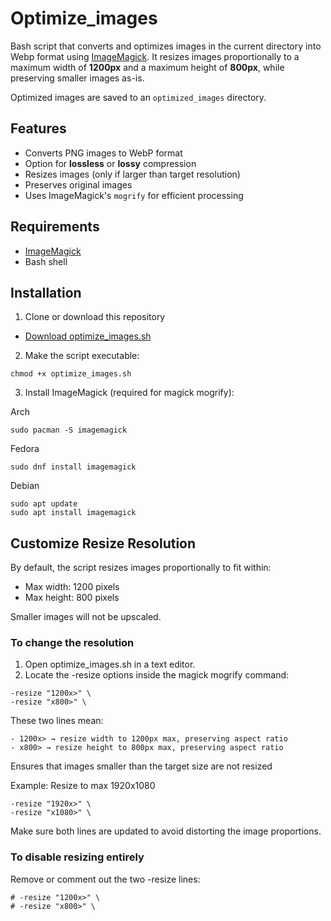# Optimize_images

Bash script that converts and optimizes images in the current directory into Webp format using [ImageMagick](https://imagemagick.org). It resizes images proportionally to a maximum width of **1200px** and a maximum height of **800px**, while preserving smaller images as-is.

Optimized images are saved to an `optimized_images` directory.

## Features
- Converts PNG images to WebP format
- Option for **lossless** or **lossy** compression
- Resizes images (only if larger than target resolution)
- Preserves original images
- Uses ImageMagick's `mogrify` for efficient processing

## Requirements
- [ImageMagick](https://imagemagick.org)
- Bash shell

## Installation

1. Clone or download this repository
  - [Download optimize_images.sh](scripts/optimize_images.sh)
2. Make the script executable:

```
chmod +x optimize_images.sh
```

3. Install ImageMagick (required for magick mogrify):

Arch

```
sudo pacman -S imagemagick
```

Fedora

```
sudo dnf install imagemagick
```

Debian

```
sudo apt update
sudo apt install imagemagick
```

## Customize Resize Resolution

By default, the script resizes images proportionally to fit within:
- Max width: 1200 pixels
- Max height: 800 pixels

Smaller images will not be upscaled.

### To change the resolution
1. Open optimize_images.sh in a text editor.
2. Locate the -resize options inside the magick mogrify command:

```
-resize "1200x>" \
-resize "x800>" \
```

These two lines mean:

```
- 1200x> → resize width to 1200px max, preserving aspect ratio
- x800> → resize height to 800px max, preserving aspect ratio
```

Ensures that images smaller than the target size are not resized

Example: Resize to max 1920x1080

```
-resize "1920x>" \
-resize "x1080>" \
```

Make sure both lines are updated to avoid distorting the image proportions.

### To disable resizing entirely

Remove or comment out the two -resize lines:

```
# -resize "1200x>" \
# -resize "x800>" \
```
